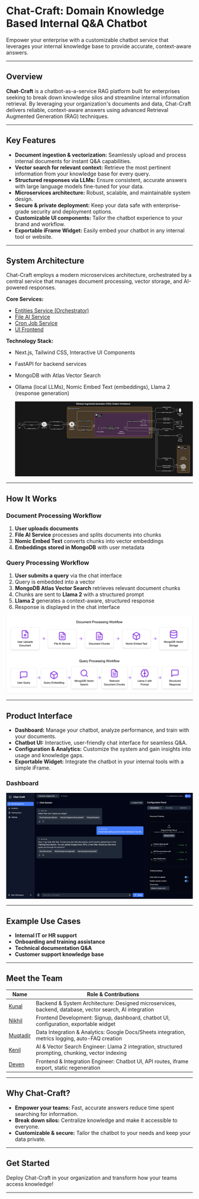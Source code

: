 # Chat-Craft: Domain Knowledge Based Internal Q&A Chatbot

Empower your enterprise with a customizable chatbot service that leverages your internal knowledge base to provide accurate, context-aware answers.

---

## Overview

**Chat-Craft** is a chatbot-as-a-service RAG platform built for enterprises seeking to break down knowledge silos and streamline internal information retrieval. By leveraging your organization's documents and data, Chat-Craft delivers reliable, context-aware answers using advanced Retrieval Augmented Generation (RAG) techniques.

---

## Key Features

- **Document ingestion & vectorization:** Seamlessly upload and process internal documents for instant Q&A capabilities.
- **Vector search for relevant context:** Retrieve the most pertinent information from your knowledge base for every query.
- **Structured responses via LLMs:** Ensure consistent, accurate answers with large language models fine-tuned for your data.
- **Microservices architecture:** Robust, scalable, and maintainable system design.
- **Secure & private deployment:** Keep your data safe with enterprise-grade security and deployment options.
- **Customizable UI components:** Tailor the chatbot experience to your brand and workflow.
- **Exportable iFrame Widget:** Easily embed your chatbot in any internal tool or website.

---

## System Architecture

Chat-Craft employs a modern microservices architecture, orchestrated by a central service that manages document processing, vector storage, and AI-powered responses.

**Core Services:**
- [Entities Service (Orchestrator)](https://github.com/Chat-craft/entities)
- [File AI Service](https://github.com/Chat-craft/file-ai)
- [Cron Job Service](https://github.com/Chat-craft/Cron-job)
- [UI Frontend](https://github.com/Chat-craft/ui)

**Technology Stack:**
- Next.js, Tailwind CSS, Interactive UI Components
- FastAPI for backend services
- MongoDB with Atlas Vector Search
- Ollama (local LLMs), Nomic Embed Text (embeddings), Llama 2 (response generation)

  <img src = "https://github.com/Chat-craft/.github/blob/main/system-architecture-diagram.svg" />

---

## How It Works

### Document Processing Workflow

1. **User uploads documents**
2. **File AI Service** processes and splits documents into chunks
3. **Nomic Embed Text** converts chunks into vector embeddings
4. **Embeddings stored in MongoDB** with user metadata

### Query Processing Workflow

1. **User submits a query** via the chat interface
2. Query is embedded into a vector
3. **MongoDB Atlas Vector Search** retrieves relevant document chunks
4. Chunks are sent to **Llama 2** with a structured prompt
5. **Llama 2** generates a context-aware, structured response
6. Response is displayed in the chat interface

 <img src = "https://github.com/Chat-craft/.github/blob/main/workflow.png" />

 ---


## Product Interface

- **Dashboard:** Manage your chatbot, analyze performance, and train with your documents.
- **Chatbot UI:** Interactive, user-friendly chat interface for seamless Q&A.
- **Configuration & Analytics:** Customize the system and gain insights into usage and knowledge gaps.
- **Exportable Widget:** Integrate the chatbot in your internal tools with a simple iFrame.


### Dashboard 
<img src = "https://github.com/Chat-craft/.github/blob/main/file-upload-view-dashboard.png"/>

---

## Example Use Cases

- **Internal IT or HR support**
- **Onboarding and training assistance**
- **Technical documentation Q&A**
- **Customer support knowledge base**

---

## Meet the Team

| Name      | Role & Contributions                                                                                   |
|-----------|-------------------------------------------------------------------------------------------------------|
| [Kunal](https://www.github.com/kunal768)   | Backend & System Architecture: Designed microservices, backend, database, vector search, AI integration|
| [Nikhil](https://www.github.com/Nikhil1169)    | Frontend Development: Signup, dashboard, chatbot UI, configuration, exportable widget                  |
| [Muqtadir](https://www.github.com/Crimsonbeetle)  | Data Integration & Analytics: Google Docs/Sheets integration, metrics logging, auto-FAQ creation       |
| [Kenil](https://github.com/kenilhv)     | AI & Vector Search Engineer: Llama 2 integration, structured prompting, chunking, vector indexing      |
| [Deven](https://www.github.com/Deven-0012)     | Frontend & Integration Engineer: Chatbot UI, API routes, iframe export, static regeneration            |

---

## Why Chat-Craft?

- **Empower your teams:** Fast, accurate answers reduce time spent searching for information.
- **Break down silos:** Centralize knowledge and make it accessible to everyone.
- **Customizable & secure:** Tailor the chatbot to your needs and keep your data private.

---

## Get Started

Deploy Chat-Craft in your organization and transform how your teams access knowledge!

---
